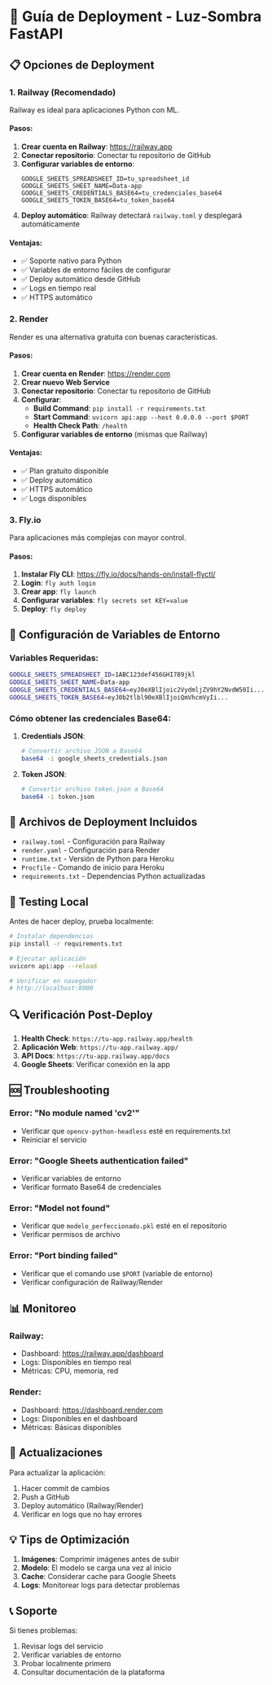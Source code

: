 # 🚀 Guía de Deployment - Luz-Sombra FastAPI

## 📋 Opciones de Deployment

### 1. Railway (Recomendado)
Railway es ideal para aplicaciones Python con ML.

#### Pasos:
1. **Crear cuenta en Railway**: https://railway.app
2. **Conectar repositorio**: Conectar tu repositorio de GitHub
3. **Configurar variables de entorno**:
   ```
   GOOGLE_SHEETS_SPREADSHEET_ID=tu_spreadsheet_id
   GOOGLE_SHEETS_SHEET_NAME=Data-app
   GOOGLE_SHEETS_CREDENTIALS_BASE64=tu_credenciales_base64
   GOOGLE_SHEETS_TOKEN_BASE64=tu_token_base64
   ```
4. **Deploy automático**: Railway detectará `railway.toml` y desplegará automáticamente

#### Ventajas:
- ✅ Soporte nativo para Python
- ✅ Variables de entorno fáciles de configurar
- ✅ Deploy automático desde GitHub
- ✅ Logs en tiempo real
- ✅ HTTPS automático

### 2. Render
Render es una alternativa gratuita con buenas características.

#### Pasos:
1. **Crear cuenta en Render**: https://render.com
2. **Crear nuevo Web Service**
3. **Conectar repositorio**: Conectar tu repositorio de GitHub
4. **Configurar**:
   - **Build Command**: `pip install -r requirements.txt`
   - **Start Command**: `uvicorn api:app --host 0.0.0.0 --port $PORT`
   - **Health Check Path**: `/health`
5. **Configurar variables de entorno** (mismas que Railway)

#### Ventajas:
- ✅ Plan gratuito disponible
- ✅ Deploy automático
- ✅ HTTPS automático
- ✅ Logs disponibles

### 3. Fly.io
Para aplicaciones más complejas con mayor control.

#### Pasos:
1. **Instalar Fly CLI**: https://fly.io/docs/hands-on/install-flyctl/
2. **Login**: `fly auth login`
3. **Crear app**: `fly launch`
4. **Configurar variables**: `fly secrets set KEY=value`
5. **Deploy**: `fly deploy`

## 🔧 Configuración de Variables de Entorno

### Variables Requeridas:
```bash
GOOGLE_SHEETS_SPREADSHEET_ID=1ABC123def456GHI789jkl
GOOGLE_SHEETS_SHEET_NAME=Data-app
GOOGLE_SHEETS_CREDENTIALS_BASE64=eyJ0eXBlIjoic2VydmljZV9hY2NvdW50Ii...
GOOGLE_SHEETS_TOKEN_BASE64=eyJ0b2tlbl90eXBlIjoiQmVhcmVyIi...
```

### Cómo obtener las credenciales Base64:

1. **Credentials JSON**:
   ```bash
   # Convertir archivo JSON a Base64
   base64 -i google_sheets_credentials.json
   ```

2. **Token JSON**:
   ```bash
   # Convertir archivo token.json a Base64
   base64 -i token.json
   ```

## 📁 Archivos de Deployment Incluidos

- `railway.toml` - Configuración para Railway
- `render.yaml` - Configuración para Render
- `runtime.txt` - Versión de Python para Heroku
- `Procfile` - Comando de inicio para Heroku
- `requirements.txt` - Dependencias Python actualizadas

## 🧪 Testing Local

Antes de hacer deploy, prueba localmente:

```bash
# Instalar dependencias
pip install -r requirements.txt

# Ejecutar aplicación
uvicorn api:app --reload

# Verificar en navegador
# http://localhost:8000
```

## 🔍 Verificación Post-Deploy

1. **Health Check**: `https://tu-app.railway.app/health`
2. **Aplicación Web**: `https://tu-app.railway.app/`
3. **API Docs**: `https://tu-app.railway.app/docs`
4. **Google Sheets**: Verificar conexión en la app

## 🆘 Troubleshooting

### Error: "No module named 'cv2'"
- Verificar que `opencv-python-headless` esté en requirements.txt
- Reiniciar el servicio

### Error: "Google Sheets authentication failed"
- Verificar variables de entorno
- Verificar formato Base64 de credenciales

### Error: "Model not found"
- Verificar que `modelo_perfeccionado.pkl` esté en el repositorio
- Verificar permisos de archivo

### Error: "Port binding failed"
- Verificar que el comando use `$PORT` (variable de entorno)
- Verificar configuración de Railway/Render

## 📊 Monitoreo

### Railway:
- Dashboard: https://railway.app/dashboard
- Logs: Disponibles en tiempo real
- Métricas: CPU, memoria, red

### Render:
- Dashboard: https://dashboard.render.com
- Logs: Disponibles en el dashboard
- Métricas: Básicas disponibles

## 🔄 Actualizaciones

Para actualizar la aplicación:
1. Hacer commit de cambios
2. Push a GitHub
3. Deploy automático (Railway/Render)
4. Verificar en logs que no hay errores

## 💡 Tips de Optimización

1. **Imágenes**: Comprimir imágenes antes de subir
2. **Modelo**: El modelo se carga una vez al inicio
3. **Cache**: Considerar cache para Google Sheets
4. **Logs**: Monitorear logs para detectar problemas

## 📞 Soporte

Si tienes problemas:
1. Revisar logs del servicio
2. Verificar variables de entorno
3. Probar localmente primero
4. Consultar documentación de la plataforma
